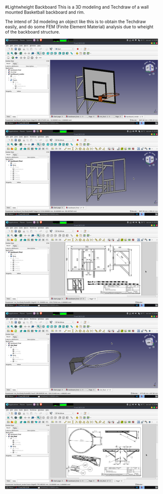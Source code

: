 #Lightwheight Backboard
This is a 3D modeling and Techdraw of a wall mounted Basketball backboard and rim.

The intend of 3d modeling an object like this is to obtain the Techdraw easily, and do some FEM (Finite Element Material) analysis due to wheight of the backboard structure. 

![3D Model](https://github.com/Gabriel-Aragao/basketball-backboard-3d/blob/master/media/render.png?raw=true)


![Backboard Structure 3D Model](https://github.com/Gabriel-Aragao/basketball-backboard-3d/blob/master/media/backboard.png?raw=true=200x150)

![Backboard Structure Techdraw](https://github.com/Gabriel-Aragao/basketball-backboard-3d/blob/master/media/backboard-techdraw.png?raw=true&width=50%) 

![Rim 3D Model](https://github.com/Gabriel-Aragao/basketball-backboard-3d/blob/master/media/rim.png?raw=true)

![Rim Techdraw](https://github.com/Gabriel-Aragao/basketball-backboard-3d/blob/master/media/rim-techdraw.png?raw=true) 



